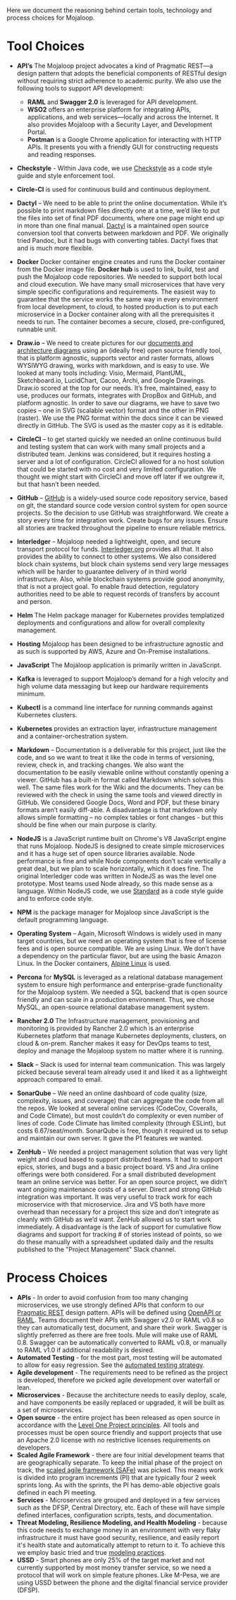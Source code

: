 Here we document the reasoning behind certain tools, technology and process choices for Mojaloop.

# Tool Choices
* **API’s**  The Mojaloop project advocates a kind of Pragmatic REST—a design pattern that adopts the beneficial components of RESTful design without requiring strict adherence to academic purity.  We also use the following tools to support API development:
  * **RAML** and **Swagger 2.0** is leveraged for API development.
  * **WSO2** offers an enterprise platform for integrating APIs, applications, and web services—locally and across the Internet. It also provides Mojaloop with a Security Layer, and Development Portal.
  * **Postman** is a Google Chrome application for interacting with HTTP APIs.  It presents you with a friendly GUI for constructing requests and reading responses.
* **Checkstyle** - Within Java code, we use [Checkstyle](http://checkstyle.sourceforge.net/) as a code style guide and style enforcement tool.
* **Circle-CI** is used for continuous build and continuous deployment.
* **Dactyl** – We need to be able to print the online documentation. While it’s possible to print markdown files directly one at a time, we’d like to put the files into set of final PDF documents, where one page might end up in more than one final manual. [Dactyl](https://github.com/ripple/dactyl) is a maintained open source conversion tool that converts between markdown and PDF. We originally tried Pandoc, but it had bugs with converting tables. Dactyl fixes that and is much more flexible.
* **Docker**  Docker container engine creates and runs the Docker container from the Docker image file.  **Docker hub** is used to link, build, test and push the Mojaloop code repositories.  We needed to support both local and cloud execution. We have many small microservices that have very simple specific configurations and requirements. The easiest way to guarantee that the service works the same way in every environment from local development, to cloud, to hosted production is to put each microservice in a Docker container along with all the prerequisites it needs to run. The container becomes a secure, closed, pre-configured, runnable unit. 

* **Draw.io** – We need to create pictures for our [documents and architecture diagrams](https://github.com/mojaloop/Docs/wiki/Architecture-Documentation-Guidelines) using an (ideally free) open source friendly tool, that is platform agnostic, supports vector and raster formats, allows WYSIWYG drawing, works with markdown, and is easy to use. We looked at many tools including: Visio, Mermaid, PlantUML, Sketchboard.io, LucidChart, Cacoo, Archi, and Google Drawings. Draw.io scored at the top for our needs. It’s free, maintained, easy to use, produces our formats, integrates with DropBox and GitHub, and platform agnostic. In order to save our diagrams, we have to save two copies – one in SVG (scalable vector) format and the other in PNG (raster). We use the PNG format within the docs since it can be viewed directly in GitHub. The SVG is used as the master copy as it is editable. 
* **CircleCI** – to get started quickly we needed an online continuous build and testing system that can work with many small projects and a distributed team. Jenkins was considered, but it requires hosting a server and a lot of configuration. CircleCI allowed for a no host solution that could be started with no cost and very limited configuration. We thought we might start with CircleCI and move off later if we outgrew it, but that hasn’t been needed.
* **GitHub** – [GitHub](https://github.com/Mojaloop) is a widely-used source code repository service, based on git, the standard source code version control system for open source projects. So the decision to use GitHub was straightforward. We create a story every time for integration work. Create bugs for any issues. Ensure all stories are tracked throughout the pipeline to ensure reliable metrics.
* **Interledger** – Mojaloop needed a lightweight, open, and secure transport protocol for funds. [Interledger.org](http://Interledger.org) provides all that. It also provides the ability to connect to other systems. We also considered block chain systems, but block chain systems send very large messages which will be harder to guarantee delivery of in third world infrastructure. Also, while blockchain systems provide good anonymity, that is not a project goal. To enable fraud detection, regulatory authorities need to be able to request records of transfers by account and person.
* **Helm** The Helm package manager for Kubernetes provides templatized deployments and configurations and allow for overall complexity management.

* **Hosting**  Mojaloop has been designed to be infrastructure agnostic and as such is supported by AWS, Azure and On-Premise installations.
* **JavaScript** The Mojaloop application is primarily written in JavaScript.
* **Kafka** is leveraged to support Mojaloop’s demand for a high velocity and high volume data messaging but keep our hardware requirements minimum.

* **Kubectl** is a command line interface for running commands against Kubernetes clusters. 

* **Kubernetes** provides an extraction layer, infrastructure management and a container-orchestration system.  

* **Markdown** – Documentation is a deliverable for this project, just like the code, and so we want to treat it like the code in terms of versioning, review, check in, and tracking changes. We also want the documentation to be easily viewable online without constantly opening a viewer. GitHub has a built-in format called Markdown which solves this well. The same files work for the Wiki and the documents. They can be reviewed with the check in using the same tools and viewed directly in GitHub. We considered Google Docs, Word and PDF, but these binary formats aren’t easily diff-able. A disadvantage is that markdown only allows simple formatting – no complex tables or font changes - but this should be fine when our main purpose is clarity.

* **NodeJS** is a JavaScript runtime built on Chrome's V8 JavaScript engine that runs Mojaloop. NodeJS is designed to create simple microservices and it has a huge set of open source libraries available. Node performance is fine and while Node components don’t scale vertically a great deal, but we plan to scale horizontally, which it does fine. The original Interledger code was written in NodeJS as was the level one prototype. Most teams used Node already, so this made sense as a language.  Within NodeJS code, we use [Standard](https://www.npmjs.com/package/standard) as a code style guide and to enforce code style.

* **NPM** is the package manager for Mojaloop since JavaScript is the default programming language. 

* **Operating System** – Again, Microsoft Windows is widely used in many target countries, but we need an operating system that is free of license fees and is open source compatible. We are using Linux. We don’t have a dependency on the particular flavor, but are using the basic Amazon Linux. In the Docker containers, [Alpine Linux](https://alpinelinux.org/) is used.

* **Percona** for **MySQL** is leveraged as a relational database management system to ensure high performance and enterprise-grade functionality for the Mojaloop system.  We needed a SQL backend that is open source friendly and can scale in a production environment. Thus, we chose MySQL, an open-source relational database management system.

* **Rancher 2.0**  The Infrastructure management, provisioning and monitoring is provided by Rancher 2.0 which is an enterprise Kubernetes platform that manage Kubernetes deployments, clusters, on cloud & on-prem.  Rancher makes it easy for DevOps teams to test, deploy and manage the Mojaloop system no matter where it is running.
* **Slack** – Slack is used for internal team communication. This was largely picked because several team already used it and liked it as a lightweight approach compared to email. 
* **SonarQube** – We need an online dashboard of code quality (size, complexity, issues, and coverage) that can aggregate the code from all the repos. We looked at several online services (CodeCov, Coveralls, and Code Climate), but most couldn’t do complexity or even number of lines of code. Code Climate has limited complexity (through ESLint), but costs 6.67/seat/month. SonarQube is free, though it required us to setup and maintain our own server. It gave the P1 features we wanted. 
* **ZenHub** – We needed a project management solution that was very light weight and cloud based to support distributed teams. It had to support epics, stories, and bugs and a basic project board. VS and Jira online offerings were both considered.  For a small distributed development team an online service was better. For an open source project, we didn’t want ongoing maintenance costs of a server. Direct and strong GitHub integration was important. It was very useful to track work for each microservice with that microservice. Jira and VS both have more overhead than necessary for a project this size and don’t integrate as cleanly with GitHub as we’d want. ZenHub allowed us to start work immediately. A disadvantage is the lack of support for cumulative flow diagrams and support for tracking # of stories instead of points, so we do these manually with a spreadsheet updated daily and the results published to the "Project Management" Slack channel.

# Process Choices
* **APIs** - In order to avoid confusion from too many changing microservices, we use strongly defined APIs that conform to our [Pragmatic REST](Pragmatic-REST-Guidelines.md) design pattern. APIs will be defined using [OpenAPI or RAML](/Docs/wiki/API-Documentation.md). Teams document their APIs with Swagger v2.0 or RAML v0.8 so they can automatically test, document, and share their work. Swagger is slightly preferred as there are free tools. Mule will make use of RAML 0.8. Swagger can be automatically converted to RAML v0.8, or manually to RAML v1.0 if additional readability is desired.
* **Automated Testing** - for the most part, most testing will be automated to allow for easy regression. See the [automated testing strategy](https://github.com/mojaloop/Docs/wiki/Architecture-Documentation-Guidelines#second-round).
* **Agile development** - The requirements need to be refined as the project is developed, therefore we picked agile development over waterfall or lean.
* **Microservices** - Because the architecture needs to easily deploy, scale, and have components be easily replaced or upgraded, it will be built as a set of microservices. 
* **Open source** - the entire project has been released as open source in accordance with the [Level One Project principles](https://leveloneproject.org/wp-content/uploads/2016/03/L1P_Level-One-Principles-and-Perspective.pdf). All tools and processes must be open source friendly and support projects that use an Apache 2.0 license with no restrictive licenses requirements on developers.
* **Scaled Agile Framework** - there are four initial development teams that are geographically separate. To keep the initial phase of the project on track, the [scaled agile framework (SAFe)](www.scaledagileframework.com) was picked. This means work is divided into program increments (PI) that are typically four 2 week sprints long.  As with the sprints, the PI has demo-able objective goals defined in each PI meeting.
* **Services** - Microservices are grouped and deployed in a few services such as the DFSP, Central Directory, etc. Each of these will have simple defined interfaces, configuration scripts, tests, and documentation.
* **Threat Modeling, Resilience Modeling, and Health Modeling** - because this code needs to exchange money in an environment with very flaky infrastructure it must have good security, resilience, and easily report it's health state and automatically attempt to return to it. To achieve this we employ basic tried and true [modeling practices](https://github.com/mojaloop/Docs/wiki/Architecture-Documentation-Guidelines#second-round). 
* **USSD** - Smart phones are only 25% of the target market and not currently supported by most money transfer service, so we need a protocol that will work on simple feature phones. Like M-Pesa, we are using USSD between the phone and the digital financial service provider (DFSP).

